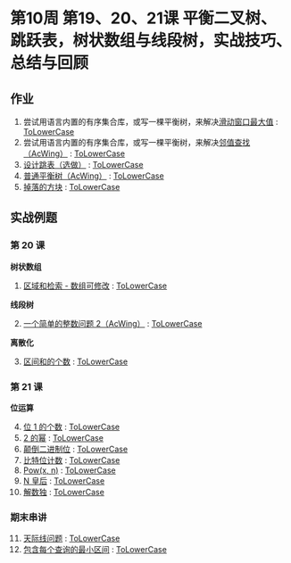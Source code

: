 # 第10周 第19、20、21课 平衡二叉树、跳跃表，树状数组与线段树，实战技巧、总结与回顾

## 作业

1. 尝试用语言内置的有序集合库，或写一棵平衡树，来解决[滑动窗口最大值](https://leetcode.com/problems/sliding-window-maximum/) : [ToLowerCase](./src/main/java/com/inbetter/homework/algorithm/ToLowerCase.java)
2. 尝试用语言内置的有序集合库，或写一棵平衡树，来解决[邻值查找（AcWing）]( https://www.acwing.com/problem/content/138/ ) : [ToLowerCase](./src/main/java/com/inbetter/homework/algorithm/ToLowerCase.java)
3. [设计跳表（选做）](https://leetcode.com/problems/design-skiplist/) : [ToLowerCase](./src/main/java/com/inbetter/homework/algorithm/ToLowerCase.java)
4. [普通平衡树（AcWing）](https://www.acwing.com/problem/content/255/) : [ToLowerCase](./src/main/java/com/inbetter/homework/algorithm/ToLowerCase.java)
5. [掉落的方块](https://leetcode.com/problems/falling-squares/) : [ToLowerCase](./src/main/java/com/inbetter/homework/algorithm/ToLowerCase.java)

## 实战例题

### 第 20 课

**树状数组**

1. [区域和检索 - 数组可修改](https://leetcode.com/problems/range-sum-query-mutable/) : [ToLowerCase](./src/main/java/com/inbetter/homework/algorithm/ToLowerCase.java)

**线段树**

2. [一个简单的整数问题 2（AcWing）](https://www.acwing.com/problem/content/description/244/) : [ToLowerCase](./src/main/java/com/inbetter/homework/algorithm/ToLowerCase.java)

**离散化**

3. [区间和的个数](https://leetcode.com/problems/count-of-range-sum/) : [ToLowerCase](./src/main/java/com/inbetter/homework/algorithm/ToLowerCase.java)

### 第 21 课

**位运算**

4. [位 1 的个数](https://leetcode.com/problems/number-of-1-bits/) : [ToLowerCase](./src/main/java/com/inbetter/homework/algorithm/ToLowerCase.java)
5. [2 的幂](https://leetcode.com/problems/power-of-two/) : [ToLowerCase](./src/main/java/com/inbetter/homework/algorithm/ToLowerCase.java)
6. [颠倒二进制位](https://leetcode.com/problems/reverse-bits/) : [ToLowerCase](./src/main/java/com/inbetter/homework/algorithm/ToLowerCase.java)
7. [比特位计数](https://leetcode.com/problems/counting-bits/) : [ToLowerCase](./src/main/java/com/inbetter/homework/algorithm/ToLowerCase.java)
8. [Pow(x, n)](https://leetcode.com/problems/powx-n/) : [ToLowerCase](./src/main/java/com/inbetter/homework/algorithm/ToLowerCase.java)
9. [N 皇后](https://leetcode.com/problems/n-queens/) : [ToLowerCase](./src/main/java/com/inbetter/homework/algorithm/ToLowerCase.java)
10. [解数独](https://leetcode.com/problems/sudoku-solver/) : [ToLowerCase](./src/main/java/com/inbetter/homework/algorithm/ToLowerCase.java)

### 期末串讲

11. [天际线问题](https://leetcode.com/problems/the-skyline-problem/) : [ToLowerCase](./src/main/java/com/inbetter/homework/algorithm/ToLowerCase.java)
12. [包含每个查询的最小区间](https://leetcode.com/problems/minimum-interval-to-include-each-query/) : [ToLowerCase](./src/main/java/com/inbetter/homework/algorithm/ToLowerCase.java)